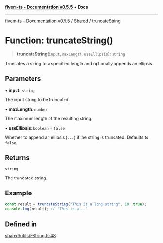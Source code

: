 [**fivem-ts - Documentation v0.5.5**](../../../README.md) • **Docs**

***

[fivem-ts - Documentation v0.5.5](../../../README.md) / [Shared](../README.md) / truncateString

# Function: truncateString()

> **truncateString**(`input`, `maxLength`, `useEllipsis`): `string`

Truncates a string to a specified length and optionally appends an ellipsis.

## Parameters

• **input**: `string`

The input string to be truncated.

• **maxLength**: `number`

The maximum length of the resulting string.

• **useEllipsis**: `boolean` = `false`

Whether to append an ellipsis (`...`) if the string is truncated. Defaults to `false`.

## Returns

`string`

The truncated string.

## Example

```ts
const result = truncateString("This is a long string", 10, true);
console.log(result); // "This is a..."
```

## Defined in

[shared/utils/FString.ts:48](https://github.com/Purpose-Dev/fivem-ts/blob/main/src/shared/utils/FString.ts#L48)
